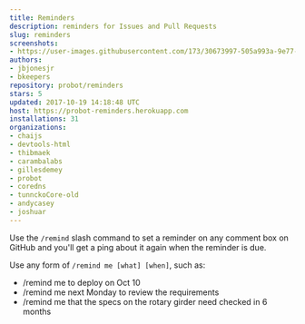 ```yaml
---
title: Reminders
description: reminders for Issues and Pull Requests
slug: reminders
screenshots:
- https://user-images.githubusercontent.com/173/30673997-505a993a-9e77-11e7-8f0f-d5a606816e8e.png
authors:
- jbjonesjr
- bkeepers
repository: probot/reminders
stars: 5
updated: 2017-10-19 14:18:48 UTC
host: https://probot-reminders.herokuapp.com
installations: 31
organizations:
- chaijs
- devtools-html
- thibmaek
- carambalabs
- gillesdemey
- probot
- coredns
- tunnckoCore-old
- andycasey
- joshuar
---
```


Use the `/remind` slash command to set a reminder on any comment box on GitHub and you'll get a ping about it again when the reminder is due.

Use any form of `/remind me [what] [when]`, such as:

- /remind me to deploy on Oct 10
- /remind me next Monday to review the requirements
- /remind me that the specs on the rotary girder need checked in 6 months

